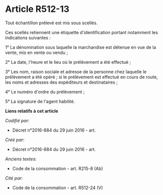 # Article R512-13

Tout échantillon prélevé est mis sous scellés.

Ces scellés retiennent une étiquette d'identification portant notamment les indications suivantes :

1° La dénomination sous laquelle la marchandise est détenue en vue de la vente, mis en vente ou vendu ;

2° La date, l'heure et le lieu où le prélèvement a été effectué ;

3° Les nom, raison sociale et adresse de la personne chez laquelle le prélèvement a été opéré ; si le prélèvement est
effectué en cours de route, les noms et adresses des expéditeurs et destinataires ;

4° Le numéro d'ordre du prélèvement ;

5° La signature de l'agent habilité.

**Liens relatifs à cet article**

_Codifié par_:

  - Décret n°2016-884 du 29 juin 2016 - art.

_Créé par_:

  - Décret n°2016-884 du 29 juin 2016 - art.

_Anciens textes_:

  - Code de la consommation - art. R215-8 (Ab)

_Cité par_:

  - Code de la consommation - art. R512-24 (V)
